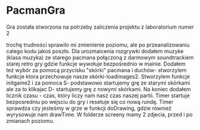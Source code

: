 # PacmanGra

Gra została stworzona na potrzeby zaliczenia projektu z laboratorium numer 2

trochę trudności sprawilo mi zmienienie poziomu, ale po przeanalizowaniu calego kodu jakoś poszło.
Dla urozmaicenia rozgrywki dodałem muzyke (klasa muzyka) ze starego pacmana połączoną z darmowym soundtrackiem starej retro gry gdzie funkcje wywołuje bezpośrednio w mainie.
Dodałem też wybór za pomocą przycisku "skórki" pacmana i duchów- stworzylem funkcje ktora przechowuje nasze skórki-loadimages2. Stworzylem funkcje initgame2 i za pomoca S- podstawowo startujemy grę ze starymi skórkami ale za to klikajac 
D- startujemy grę z nowymi skórkami. Na koniec dodałem licznik czasu - czas, który liczy nam nasz czas naszej partii. Timer startuje bezposredniu po wejsciu do gry i resetuje 
się co nową rundę. Timer sprawdza czy jesteśmy w grze w funkcji doDrawing, gdzie również wyrysowuje nam drawTime. W folderze screeny mamy 2 zdjecia, przed i po zmianach poziomu.
